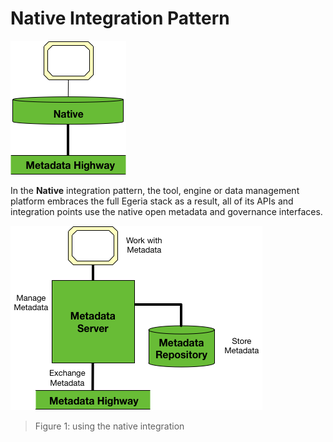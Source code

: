 <!-- SPDX-License-Identifier: CC-BY-4.0 -->
<!-- Copyright Contributors to the Egeria project. -->

# Native Integration Pattern

![icon](native-integration-platform.png)

In the **Native** integration pattern, the tool, engine or data
management platform embraces the full Egeria stack
as a result, all of its APIs and integration points use the
native open metadata and governance interfaces.

![Figure 1](native-integration-pattern-level-1.png)
> Figure 1: using the native integration
